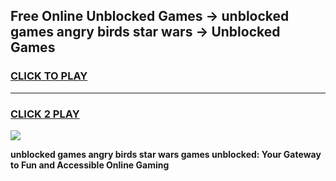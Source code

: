 
## Free Online Unblocked Games → unblocked games angry birds star wars → Unblocked Games
<h3>
<a href="https://premium.freeplayer.one?title=unblocked_games_angry_birds_star_wars&ref=21F">CLICK TO PLAY</a></h3>
<hr>

<h3>
<a href="https://premium.freeplayer.one?title=unblocked_games_angry_birds_star_wars&ref=21F">CLICK 2 PLAY</a>
  
</h3>

<a href="https://premium.freeplayer.one?title=unblocked_games_angry_birds_star_wars&ref=21F/"><img src="https://clearcache.store/games.png"></a>


**unblocked games angry birds star wars games unblocked: Your Gateway to Fun and Accessible Online Gaming**
